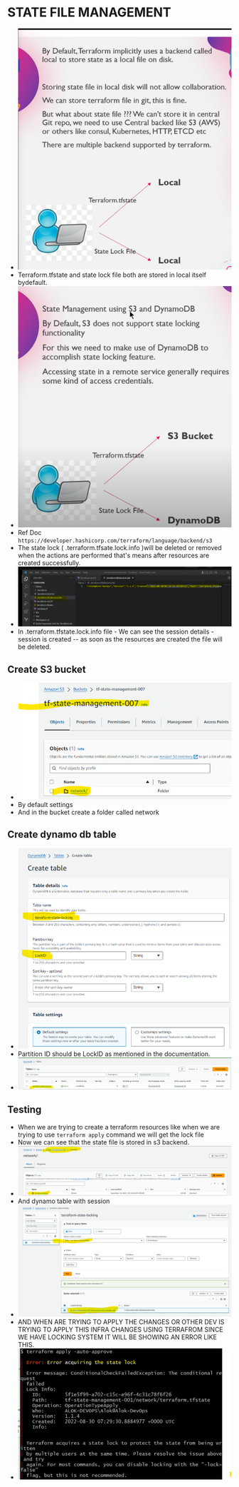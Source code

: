 # STATE FILE MANAGEMENT

- ![alt text](image.png)
- Terraform.tfstate and state lock file both are stored in local itself bydefault.
- ![alt text](image-1.png)
- Ref Doc ``` https://developer.hashicorp.com/terraform/language/backend/s3 ```
- The state lock ( .terraform.tfsate.lock.info )will be deleted or removed when the actions are performed that's means after resources are created successfully.
- ![alt text](image-2.png)
- In .terraform.tfstate.lock.info file - We can see the session details - session is created -- as soon as the resources are created the file will be deleted.

## Create S3 bucket
- ![alt text](image-3.png)
- By default settings
- And in the bucket create a folder called network

## Create dynamo db table
- ![alt text](image-4.png)
- Partition ID should be LockID as mentioned in the documentation.
- ![alt text](image-5.png)


## Testing
- When we are trying to create a terraform resources like when we are trying to use ``` terraform apply ``` command we will get the lock file
- Now we can see that the state file is stored in s3 backend.
- ![alt text](image-6.png)
- And dynamo table with session
- ![alt text](image-7.png)
- AND WHEN ARE TRYING TO APPLY THE CHANGES OR OTHER DEV IS TRYING TO APPLY THIS INFRA CHANGES USING TERRAFROM SINCE WE HAVE LOCKING SYSTEM IT WILL BE SHOWING AN ERROR LIKE THIS.
- ![alt text](image-8.png)
